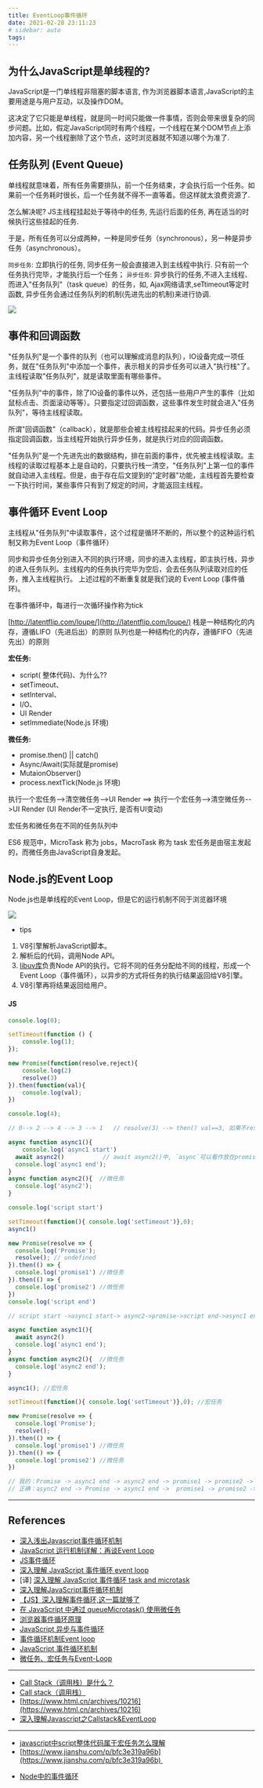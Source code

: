 ```yaml
---
title: EventLoop事件循环
date: 2021-02-28 23:11:23
# sidebar: auto
tags: 
---
```


## 为什么JavaScript是单线程的?

JavaScript是一门单线程非阻塞的脚本语言, 作为浏览器脚本语言,JavaScript的主要用途是与用户互动，以及操作DOM。

这决定了它只能是单线程，就是同一时间只能做一件事情，否则会带来很复杂的同步问题。比如，假定JavaScript同时有两个线程，一个线程在某个DOM节点上添加内容，另一个线程删除了这个节点，这时浏览器就不知道以哪个为准了.


## 任务队列 (**Event Queue**)

单线程就意味着，所有任务需要排队，前一个任务结束，才会执行后一个任务。如果前一个任务耗时很长，后一个任务就不得不一直等着。但这样就太浪费资源了.


怎么解决呢? JS主线程挂起处于等待中的任务, 先运行后面的任务, 再在适当的时候执行这些挂起的任务.


于是，所有任务可以分成两种，一种是同步任务（synchronous），另一种是异步任务（asynchronous）。


`同步任务`: 立即执行的任务, 同步任务一般会直接进入到主线程中执行. 只有前一个任务执行完毕，才能执行后一个任务；
`异步任务`: 异步执行的任务,不进入主线程、而进入"任务队列"（task queue）的任务，如, Ajax网络请求,seTtimeout等定时函数, 异步任务会通过任务队列的机制(先进先出的机制)来进行协调.

![](https://gtd-imgs-md.oss-cn-beijing.aliyuncs.com/imgs/20210907230748.png)


## 事件和回调函数

"任务队列"是一个事件的队列（也可以理解成消息的队列），IO设备完成一项任务，就在"任务队列"中添加一个事件，表示相关的异步任务可以进入"执行栈"了。主线程读取"任务队列"，就是读取里面有哪些事件。


"任务队列"中的事件，除了IO设备的事件以外，还包括一些用户产生的事件（比如鼠标点击、页面滚动等等）。只要指定过回调函数，这些事件发生时就会进入"任务队列"，等待主线程读取。


所谓"回调函数"（callback），就是那些会被主线程挂起来的代码。异步任务必须指定回调函数，当主线程开始执行异步任务，就是执行对应的回调函数。


"任务队列"是一个先进先出的数据结构，排在前面的事件，优先被主线程读取。主线程的读取过程基本上是自动的，只要执行栈一清空，"任务队列"上第一位的事件就自动进入主线程。但是，由于存在后文提到的"定时器"功能，主线程首先要检查一下执行时间，某些事件只有到了规定的时间，才能返回主线程。


## 事件循环 Event Loop

主线程从"任务队列"中读取事件，这个过程是循环不断的，所以整个的这种运行机制又称为Event Loop（事件循环）


同步和异步任务分别进入不同的执行环境，同步的进入主线程，即主执行栈，异步的进入任务队列。主线程内的任务执行完毕为空后，会去任务队列读取对应的任务，推入主线程执行。 上述过程的不断重复就是我们说的 Event Loop (事件循环)。

在事件循环中，每进行一次循环操作称为tick


[http://latentflip.com/loupe/](http://latentflip.com/loupe/)
栈是一种结构化的内存，遵循LIFO（先进后出）的原则
队列也是一种结构化的内存，遵循FIFO（先进先出）的原则


**宏任务:**

- script( 整体代码)、为什么??
- setTimeout、
- setInterval、
- I/O、
- UI Render
- setImmediate(Node.js 环境)



**微任务:**

- promise.then() || catch()
- Async/Await(实际就是promise)
- MutaionObserver()
- process.nextTick(Node.js 环境)



执行一个宏任务-->清空微任务-->UI Render  ==> 执行一个宏任务-->清空微任务-->UI Render
(UI Render不一定执行, 是否有UI变动)


宏任务和微任务在不同的任务队列中

ES6 规范中，MicroTask 称为 jobs，MacroTask 称为 task
宏任务是由宿主发起的，而微任务由JavaScript自身发起。

## Node.js的Event Loop

Node.js也是单线程的Event Loop，但是它的运行机制不同于浏览器环境

![](https://gtd-imgs-md.oss-cn-beijing.aliyuncs.com/imgs/20210907230652.png)

- tips
1. V8引擎解析JavaScript脚本。
2. 解析后的代码，调用Node API。
3. [libuv库](https://github.com/joyent/libuv)负责Node API的执行。它将不同的任务分配给不同的线程，形成一个Event Loop（事件循环），以异步的方式将任务的执行结果返回给V8引擎。
4. V8引擎再将结果返回给用户。


#### JS

```js
console.log(0);

setTimeout(function () {
    console.log(1);
});

new Promise(function(resolve,reject){
    console.log(2)
    resolve(3) 
}).then(function(val){
    console.log(val);
})

console.log(4);

// 0--> 2 --> 4 --> 3 --> 1   // resolve(3) --> then() val==3, 如果不resolve,then不执行
```

```javascript
async function async1(){
	console.log('async1 start')
  await async2()           // await async2()中, `async`可以看作放在promise里面, await async2后面的代码,可以看作放在then()里面
  console.log('async1 end');
}
async function async2(){  //微任务
  console.log('async2');
}

console.log('script start')

setTimeout(function(){ console.log('setTimeout')},0);
async1()

new Promise(resolve => {
  console.log('Promise'); 
  resolve(); // undefined
}).then(() => {
  console.log('promise1') //微任务
}).then(() => {
  console.log('promise2') //微任务
})
console.log('script end')

// script start ->async1 start-> async2->promise->script end->async1 end -> promise1 -> promise2 -> setTimeout
```

```javascript
async function async1(){
  await async2()
  console.log('async1 end');
}
async function async2(){  //微任务
  console.log('async2 end');
}

async1(); //宏任务

setTimeout(function(){ console.log('setTimeout')},0); //宏任务

new Promise(resolve => {
  console.log('Promise'); 
  resolve();
}).then(() => {
  console.log('promise1') //微任务
}).then(() => {
  console.log('promise2') //微任务
})

// 我的：Promise -> async1 end -> async2 end -> promise1 -> promise2 -> setTimeout
// 正确：async2 end -> Promise -> async1 end ->  promise1 -> promise2 -> setTimeout
```

---

## References

-  [深入浅出Javascript事件循环机制](https://zhuanlan.zhihu.com/p/26229293)
-  [JavaScript 运行机制详解：再谈Event Loop](http://www.ruanyifeng.com/blog/2014/10/event-loop.html)
-  [JS事件循环](https://juejin.cn/post/6844903577052250119)
-  [深入理解 JavaScript 事件循环 event loop](https://www.cnblogs.com/dong-xu/p/7000163.html)
- [译] [深入理解 JavaScript 事件循环 task and microtask](https://www.cnblogs.com/dong-xu/p/7000139.html)
-  [深入理解JavaScript事件循环机制](https://www.cnblogs.com/yugege/p/9598265.html)
-  [【JS】深入理解事件循环,这一篇就够了](https://zhuanlan.zhihu.com/p/87684858)
-   [在 JavaScript 中通过 queueMicrotask() 使用微任务](https://developer.mozilla.org/zh-CN/docs/Web/API/HTML_DOM_API/Microtask_guide#%E4%BB%BB%E5%8A%A1_vs_%E5%BE%AE%E4%BB%BB%E5%8A%A1)
-  [浏览器事件循环原理](https://juejin.cn/post/6844903983287549965)
-  [JavaScript 异步与事件循环](https://juejin.cn/post/6844903711106400264)
-  [事件循环机制Event loop](https://juejin.cn/post/6884987711074091016)
-  [JavaScript 事件循环机制](https://juejin.cn/post/6844903887099412488)
-  [微任务、宏任务与Event-Loop](https://juejin.cn/post/6844903657264136200#heading-9)

---

- [Call Stack（调用栈）是什么？](https://zhuanlan.zhihu.com/p/71168084)
- [Call stack（调用栈）](https://developer.mozilla.org/zh-CN/docs/Glossary/Call_stack)
- [https://www.html.cn/archives/10216](https://www.html.cn/archives/10216)
- [深入理解Javascript之Callstack&EventLoop](https://www.jianshu.com/p/735ee3d12a43)

---

-  [javascript中script整体代码属于宏任务怎么理解](https://segmentfault.com/q/1010000023206213?utm_source=tag-newest)
- [https://www.jianshu.com/p/bfc3e319a96b](https://www.jianshu.com/p/bfc3e319a96b)                                           
<!-- - async await [https://segmentfault.com/a/1190000007535316]( -->
- [Node中的事件循环](https://zhuanlan.zhihu.com/p/54882306)